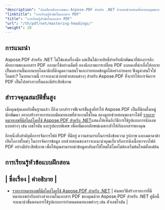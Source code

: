 ```yaml
---
"description": "ปลดล็อกศักยภาพของ Aspose.PDF สำหรับ .NET ด้วยบทช่วยสอนที่ครอบคลุมของเรา ตั้งแต่การใช้งานขั้นพื้นฐานไปจนถึงฟีเจอร์ขั้นสูง พัฒนาทักษะการจัดการ PDF ของคุณ"
"linktitle": "การเรียนรู้หัวข้อในเอกสาร PDF"
"title": "การเรียนรู้หัวข้อในเอกสาร PDF"
"url": "/th/pdf/net/mastering-headings/"
"weight": 20
---
```


## การแนะนำ

Aspose.PDF สำหรับ .NET ไม่ใช่แค่เครื่องมือ แต่เป็นไม้กายสิทธิ์สำหรับนักพัฒนาที่ต้องการดึงศักยภาพของเอกสาร PDF ออกมาใช้อย่างเต็มที่ ลองนึกภาพการเปลี่ยน PDF แบบคงที่น่าเบื่อให้กลายเป็นผลงานชิ้นเอกแบบไดนามิกที่ดึงดูดความสนใจและถ่ายทอดข้อมูลได้อย่างง่ายดาย ฟังดูน่าสนใจใช่ไหมล่ะ? ในบทความนี้ เราจะแนะนำบทช่วยสอนต่างๆ สำหรับ Aspose.PDF ที่จะทำให้การจัดการ PDF เป็นไปอย่างราบรื่นและมีประสิทธิภาพ


## สำรวจคุณสมบัติขั้นสูง

เมื่อคุณคุ้นเคยกับพื้นฐานแล้ว ก็ถึงเวลาสำรวจฟีเจอร์ขั้นสูงที่ทำให้ Aspose.PDF เป็นที่นิยมในหมู่นักพัฒนา อยากสร้างรายการแบบมีหมายเลขที่สวยงามใช่ไหม ลองดูบทช่วยสอนของเราได้ที่ [รายการหมายเลขที่มีสไตล์โดยใช้ Aspose.PDF สำหรับ .NET](./stylish-numbered-lists/)แสดงให้เห็นถึงวิธีการใช้รูปแบบการนับเลขแบบต่างๆ เช่น เลขโรมัน และรูปแบบพิเศษ เพื่อเพิ่มเอกลักษณ์เฉพาะตัวให้กับเอกสารของคุณ

อีกหนึ่งสิ่งสำคัญคือการจัดการไฟล์ PDF ที่มีอยู่ ความสามารถในการดึงข้อความ รูปภาพ และเมตาดาต้า เปิดโอกาสใหม่ๆ ในการจัดการข้อมูล บทช่วยสอนของเราจะแนะนำคุณเกี่ยวกับการดึงเนื้อหาจากไฟล์ PDF อย่างมีประสิทธิภาพ เพื่อให้คุณสามารถนำข้อมูลกลับมาใช้ใหม่ได้โดยไม่ต้องเริ่มต้นใหม่ตั้งแต่ต้น

## การเรียนรู้หัวข้อแบบฝึกสอน
| ชื่อเรื่อง | คำอธิบาย |
- 
- [รายการหมายเลขที่มีสไตล์โดยใช้ Aspose.PDF สำหรับ .NET](./stylish-numbered-lists/) | ค้นพบวิธีสร้างรายการที่มีหมายเลขกำกับอย่างสวยงามในเอกสาร PDF ของคุณด้วย Aspose.PDF สำหรับ .NET คู่มือนี้จะแนะนำขั้นตอนการใช้รูปแบบการกำหนดหมายเลขต่างๆ เช่น ตัวเลขโรมัน |